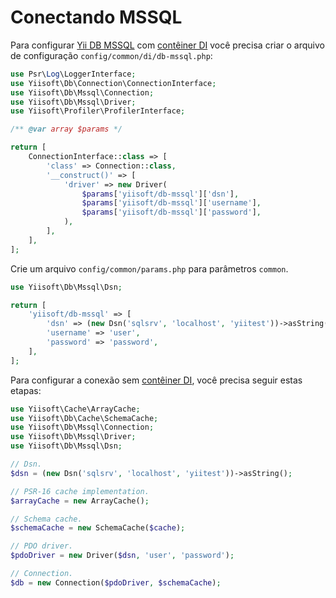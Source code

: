 # Conectando MSSQL

Para configurar [Yii DB MSSQL](https://github.com/yiisoft/db-mssql) com [contêiner DI](https://github.com/yiisoft/di)
você precisa criar o arquivo de configuração `config/common/di/db-mssql.php`:

```php
use Psr\Log\LoggerInterface;
use Yiisoft\Db\Connection\ConnectionInterface;
use Yiisoft\Db\Mssql\Connection;
use Yiisoft\Db\Mssql\Driver;
use Yiisoft\Profiler\ProfilerInterface;

/** @var array $params */

return [
    ConnectionInterface::class => [
        'class' => Connection::class,
        '__construct()' => [
            'driver' => new Driver(
                $params['yiisoft/db-mssql']['dsn'],
                $params['yiisoft/db-mssql']['username'],
                $params['yiisoft/db-mssql']['password'],
            ),
        ],
    ],
];
```

Crie um arquivo `config/common/params.php` para parâmetros `common`.

```php
use Yiisoft\Db\Mssql\Dsn;

return [
    'yiisoft/db-mssql' => [
        'dsn' => (new Dsn('sqlsrv', 'localhost', 'yiitest'))->asString(),
        'username' => 'user',
        'password' => 'password',
    ],
];
```

Para configurar a conexão sem [contêiner DI](https://github.com/yiisoft/di),
você precisa seguir estas etapas:

```php
use Yiisoft\Cache\ArrayCache;
use Yiisoft\Db\Cache\SchemaCache;
use Yiisoft\Db\Mssql\Connection;
use Yiisoft\Db\Mssql\Driver;
use Yiisoft\Db\Mssql\Dsn;

// Dsn.
$dsn = (new Dsn('sqlsrv', 'localhost', 'yiitest'))->asString();

// PSR-16 cache implementation.
$arrayCache = new ArrayCache();

// Schema cache.
$schemaCache = new SchemaCache($cache);

// PDO driver.
$pdoDriver = new Driver($dsn, 'user', 'password'); 

// Connection.
$db = new Connection($pdoDriver, $schemaCache);
```

